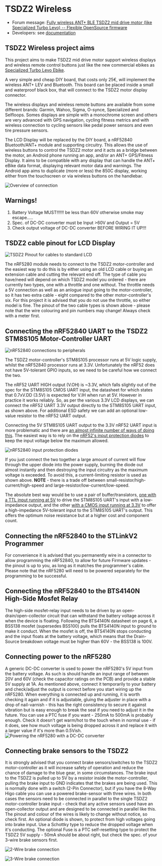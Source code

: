 # TSDZ2 Wireless

- Forum message: [Fully wireless ANT+ BLE TSDZ2 mid drive motor (like Specialized Turbo Levo) -- Flexible OpenSource firmware](https://endless-sphere.com/forums/viewtopic.php?f=28&t=106346)
- Developers: see [documentation](documentation/README.md)


TSDZ2 Wireless project aims
------------

This project aims to make TSDZ2 mid drive motor support wireless displays and wireless remote control buttons just like the new commercial ebikes as [Specialized Turbo Levo Ebike](https://www.youtube.com/watch?v=F43oqj1Zlww).

A very simple and cheap DIY board, that costs only 25€, will implement the wireless ANT+ LEV and Bluetooth. This board can be placed inside a small and waterproof black box, that will connect to the TSDZ2 motor display connector.

The wireless displays and wireless remote buttons are available from some different brands: Garmin, Wahoo, Sigma, O-synce, Specialized and Selfloops. Somes displays are simple with a monochrome screen and others are very advanced with GPS navigation, cycling fitness metrics and with wireless connection to cycling sensors like pedal power sensors and even tire pressure sensors.

The LCD Display will be replaced by the DIY board, a nRF52840 Bluetooth/ANT+ module and supporting circuitry. This allows the use of wireless buttons to control the TSDZ2 motor and it acts as a bridge between the motor, an Android phone running an app, and/or an ANT+ GPS/Fitness Display. It aims to be compatible with any display that can handle the ANT+ eBike data format, displaying relevant motor data and warnings. The Android app aims to duplicate (more or less) the 850C display, working either from the touchscreen or via wireless buttons on the handlebar.

![Overview of connection](documentation/Overview.png)

Warnings!
---------

1) Battery Voltage MUST!!!!!! be less than 60V otherwise smoke may escape.....
2) Spec. of DC-DC converter must be Input >60V and Output = 5V
3) Check output voltage of DC-DC converter BEFORE WIRING IT UP!!!


TSDZ2 cable pinout for LCD Display
----------------------------------
![TSDZ2 Pinout for cables to standard LCD](documentation/TSDZ2_LCD_Cables.png)

The nRF5280 module needs to connect to the TSDZ2 motor-controller and the easiest way to do this is by either using an old LCD cable or buying an extension cable and cutting the relevant end off. The type of cable you have/need will depend on which TSDZ2 model you ordered - there are currently two types, one with a throttle and one without. The throttle needs a 5V connection as well as an anlogue input going to the motor-controller, so it has two extra cable - eight compared to the other motor-controller's six. For this project it is advised that you do not use the throttle, so either model is fine. The pinout of the two cable types is shown above - please note that the wire colouring and pin numbers may change! Always check with a meter first.


Connecting the nRF52840 UART to the TSDZ2 STM8S105 Motor-Controller UART
-------------------------------------------------------------------------------
![nRF52840 connections to peripherals](documentation/nRF52840_Connections_V2.png)

The TSDZ2 motor-controller's STM8S105 processor runs at 5V logic supply, whilst the nRF52840 processor runs at 3.3V. Unfortunately the nRF52 does not have 5V-tolerant GPIO inputs, so we need to be careful how we connect the two.

The nRF52 UART HIGH output (V.OH) is ~3.3V, which falls slightly out of the spec for the STM8S105 CMOS UART input, the datasheet for which states that 0.7xV.DD (3.5V) is expected for V.IH when run at 5V. However in practice it works reliably. So, as per the various 3.3V LCD displays, we can connect the nRF52 UART 3.3V output directly to the STM8S105 UART input, as shown above. For additional ESD safety we can add an optional low-value resistor to the nRF52 UART output.

Connecting the 5V STM8S105 UART output to the 3.3V nRF52 UART input is more problematic and there are [an almost infinite number of ways of doing this](https://next-hack.com/index.php/2017/09/15/how-to-interface-a-5v-output-to-a-3-3v-input/ "a random guide to interfacing 5v to 3.3v logic"). The easiest way is to rely on the [nRF52's input protection diodes](io_protection.png) to keep the input voltage below the maximum allowed.

![nRF52840 input protection diodes](documentation/io_protection.png)

If you just connect the two together a large amount of current will flow through the upper diode into the power supply, burning the diode out almost instantly and then destroying the input circuitry as the maximum voltage is exceeded. To avoid this, a current-limiting resistor is used as shown above. __NOTE__ - there is a trade off between small-resistor/high-current/high-speed and large-resistor/low-current/low-speed.

The absolute best way would be to use a pair of buffer/translators, [one with a TTL input running at 5V](https://www.ti.com/product/SN74AHCT1G125 "something similar to this") to drive the STM8S105 UART's input with a low-impedance output, and the other [with a CMOS input running at 3.3V](https://www.ti.com/product/SN74LVC1G34 "and something like this") to offer a high-impedance 5V-tolerant input to the STM8S105 UART's output. This offers the optimum noise resistance but at a higher cost and component count.


Connecting the nRF52840 to the STLinkV2 Programmer
--------------------------------------------------
For convenience it is advised that you permanently wire in a connector to allow programming the nRF52840, to allow for future Firmware updates - the pinout is up to you, as long as it matches the programmer's cable. Please note that the nRF5280 will need to be powered separately for the programming to be successful.


Connecting the nRF52840 to the BTS4140N High-Side Mosfet Relay
--------------------------------------------------------------
The high-side mosfet-relay input needs to be driven by an open-drain/open-collector circuit that can withstand the battery voltage across it when the device is floating. Following the BTS4140N datasheet on page 6, a BSS138 mosfet (supersedes BSS100) pulls the BTS4140N input to ground to make it conduct. When the mosfet is off, the BTS4140N stops conducting and the input floats at the battery voltage, which means that the Drain-Source breakdown voltage must be higher than 60V - the BSS138 is 100V.


Connecting power to the nRF5280
-------------------------------

A generic DC-DC converter is used to power the nRF5280's 5V input from the battery voltage. As such is should handle an input range of between 20V and 60V (check the capacitor ratings on the PCB) and provide a stable 5V supply at 1A. As mentioned above, connect it temporarily to your battery and check/adjust the output is correct before you start wiring up the nRF5280. When everything is connected up and running, it is worth checking it again and if it is adjustable, gluing the adjuster in place with a drop of nail-varnish - this has the right consistency to secure it against vibration but is easy enough to break the seal if you need to adjust it in the future. You can use a PTC fuse if you want - 250mA to 500mA is probably enough. Check it doesn't get warm/hot to the touch when in normal use - if it does, see how much voltage is being dropped across it and replace it with a larger value if it's more than 0.5Vish.
![Powering the nRF5280 with a DC-DC converter](documentation/nRF52840_and_DC-DC_Converter.png)

Connecting brake sensors to the TSDZ2
-------------------------------------

It is strongly advised that you connect brake sensors/switches to the TSDZ2 motor-controller as it will increase safety of operation and reduce the chance of damage to the blue gear, in some circumstances. The brake input to the TSDZ2 is pulled up to 5V by a resistor inside the motor-controller, pulling the brake input to GND indicates that the brakes are being used. This is normally done with a switch (2-Pin Connector), but if you have the 8-Way Higo cable you can use a powered brake-sensor with three wires. In both cases the sensors need to be connected in parallel to the single TSDZ2 motor-controller brake input - check that any active sensors used have an open-collector output and are designed to be connected in parallel like this. The pinout and colour of the wires is likely to change without notice, so check first. An optional diode is shown, to protect from high voltages going into brake input. Use a Schottky type to reduce the dropped voltage when it's conducting. The optional Fuse is a PTC self-resetting type to protect the TSDZ2 5V supply - 50mA should be about right, but check the spec. of your 3-wire brake sensors first.

![2-Wire brake connection](documentation/2-Wire_Brakes.png)

![3-Wire brake connection](documentation/3-Wire_Brakes.png)
